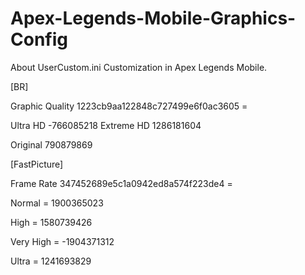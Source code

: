 # Apex-Legends-Mobile-Graphics-Config
About UserCustom.ini Customization in Apex Legends Mobile.


[BR]

Graphic Quality
1223cb9aa122848c727499e6f0ac3605 = <Graphics Quality>


Ultra HD
-766085218
Extreme HD
1286181604

Original
790879869
  
[FastPicture]

Frame Rate
347452689e5c1a0942ed8a574f223de4 = <Frame Rate>

Normal = 1900365023
  
High = 1580739426
  
Very High = -1904371312
  
Ultra = 1241693829


